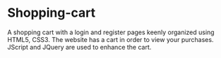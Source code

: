 # Shopping-cart
A shopping cart with a login and register pages keenly organized using HTML5, CSS3. The website has a cart in order to view your purchases. JScript and JQuery are used to enhance the cart.
